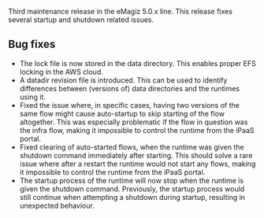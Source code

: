 Third maintenance release in the eMagiz 5.0.x line. This release fixes several startup and shutdown related issues.
## Bug fixes
- The lock file is now stored in the data directory. This enables proper EFS locking in the AWS cloud.
- A datadir revision file is introduced. This can be used to identify differences between (versions of) data directories and the runtimes using it.
- Fixed the issue where, in specific cases, having two versions of the same flow might cause auto-startup to skip starting of the flow altogether. This was especially problematic if the flow in question was the infra flow, making it impossible to control the runtime from the iPaaS portal.
- Fixed clearing of auto-started flows, when the runtime was given the shutdown command immediately after starting. This should solve a rare issue where after a restart the runtime would not start any flows, making it impossible to control the runtime from the iPaaS portal.
- The startup process of the runtime will now stop when the runtime is given the shutdown command. Previously, the startup process would still continue when attempting a shutdown during startup, resulting in unexpected behaviour.
